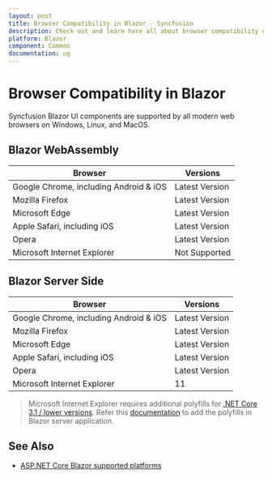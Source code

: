 ```yaml
---
layout: post
title: Browser Compatibility in Blazor - Syncfusion
description: Check out and learn here all about browser compatibility of syncfusion blazor components and much more.
platform: Blazor
component: Common
documentation: ug
---
```


# Browser Compatibility in Blazor

Syncfusion Blazor UI components are supported by all modern web browsers on Windows, Linux, and MacOS.

## Blazor WebAssembly

|    Browser    |    Versions    |
|--------------|---------------|
|    Google Chrome, including Android & iOS    |    Latest Version  |
|    Mozilla Firefox    |    Latest Version  |
|    Microsoft Edge    |    Latest Version  |
|    Apple Safari, including iOS    |    Latest Version  |
|    Opera    |    Latest Version  |
|    Microsoft Internet Explorer    |    Not Supported  |

## Blazor Server Side

|    Browser    |    Versions    |
|--------------|---------------|
|    Google Chrome, including Android & iOS    |    Latest Version  |
|    Mozilla Firefox    |    Latest Version  |
|    Microsoft Edge    |    Latest Version  |
|    Apple Safari, including iOS    |    Latest Version  |
|    Opera    |    Latest Version  |
|    Microsoft Internet Explorer    |    11  |

> Microsoft Internet Explorer requires additional polyfills for [.NET Core 3.1 / lower versions](https://docs.microsoft.com/en-us/aspnet/core/blazor/supported-platforms?view=aspnetcore-3.1). Refer this [documentation](common/how-to/render-blazor-server-app-in-ie) to add the polyfills in Blazor server application.

## See Also

* [ASP.NET Core Blazor supported platforms](https://docs.microsoft.com/en-us/aspnet/core/blazor/supported-platforms?view=aspnetcore-5.0)